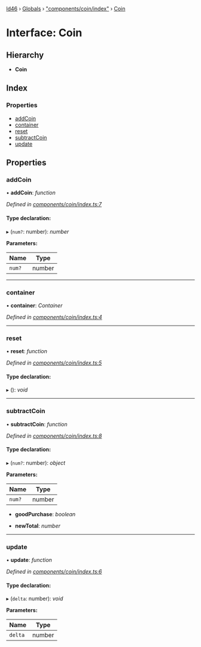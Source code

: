[ld46](../README.md) › [Globals](../globals.md) › ["components/coin/index"](../modules/_components_coin_index_.md) › [Coin](_components_coin_index_.coin.md)

# Interface: Coin

## Hierarchy

* **Coin**

## Index

### Properties

* [addCoin](_components_coin_index_.coin.md#addcoin)
* [container](_components_coin_index_.coin.md#container)
* [reset](_components_coin_index_.coin.md#reset)
* [subtractCoin](_components_coin_index_.coin.md#subtractcoin)
* [update](_components_coin_index_.coin.md#update)

## Properties

###  addCoin

• **addCoin**: *function*

*Defined in [components/coin/index.ts:7](https://github.com/jrod-disco/ld46-keepalive/blob/0d14d56/src/components/coin/index.ts#L7)*

#### Type declaration:

▸ (`num?`: number): *number*

**Parameters:**

Name | Type |
------ | ------ |
`num?` | number |

___

###  container

• **container**: *Container*

*Defined in [components/coin/index.ts:4](https://github.com/jrod-disco/ld46-keepalive/blob/0d14d56/src/components/coin/index.ts#L4)*

___

###  reset

• **reset**: *function*

*Defined in [components/coin/index.ts:5](https://github.com/jrod-disco/ld46-keepalive/blob/0d14d56/src/components/coin/index.ts#L5)*

#### Type declaration:

▸ (): *void*

___

###  subtractCoin

• **subtractCoin**: *function*

*Defined in [components/coin/index.ts:8](https://github.com/jrod-disco/ld46-keepalive/blob/0d14d56/src/components/coin/index.ts#L8)*

#### Type declaration:

▸ (`num?`: number): *object*

**Parameters:**

Name | Type |
------ | ------ |
`num?` | number |

* **goodPurchase**: *boolean*

* **newTotal**: *number*

___

###  update

• **update**: *function*

*Defined in [components/coin/index.ts:6](https://github.com/jrod-disco/ld46-keepalive/blob/0d14d56/src/components/coin/index.ts#L6)*

#### Type declaration:

▸ (`delta`: number): *void*

**Parameters:**

Name | Type |
------ | ------ |
`delta` | number |
